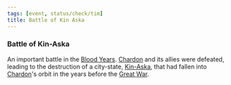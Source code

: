 ```yaml
---
tags: [event, status/check/tim]
title: Battle of Kin Aska
---
```


### Battle of Kin-Aska

An important battle in the [Blood Years](<./blood-years.md>). [Chardon](<../../gazetteer/west-coast/chardonian-empire/chardon/chardon.md>) and its allies were defeated, leading to the destruction of a city-state, [Kin-Aska](<../../gazetteer/west-coast/chardonian-empire/chasa-river-valley/kin-aska.md>), that had fallen into [Chardon](<../../gazetteer/west-coast/chardonian-empire/chardon/chardon.md>)'s orbit in the years before the [Great War](<./great-war.md>). 

